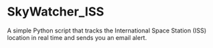 # SkyWatcher_ISS
A simple Python script that tracks the International Space Station (ISS) location in real time and sends you an email alert.
